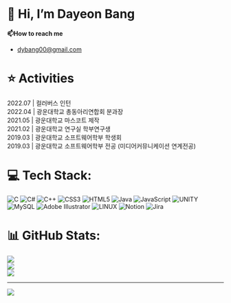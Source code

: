 # 👋 Hi, I’m Dayeon Bang
<strong> 📫How to reach me</strong>
  - <dybang00@gmail.com>
  
# ⭐ Activities
2022.07 | 컬러버스 인턴<br>
2022.04 | 광운대학교 총동아리연합회 분과장<br>
2021.05 | 광운대학교 마스코트 제작<br>
2021.02 | 광운대학교 연구실 학부연구생<br>
2019.03 | 광운대학교 소프트웨어학부 학생회<br>
2019.03 | 광운대학교 소프트웨어학부 전공 (미디어커뮤니케이션 연계전공)<br>

# 💻 Tech Stack:
![C](https://img.shields.io/badge/c-%2300599C.svg?style=for-the-badge&logo=c&logoColor=white) ![C#](https://img.shields.io/badge/c%23-%23239120.svg?style=for-the-badge&logo=c-sharp&logoColor=white) ![C++](https://img.shields.io/badge/c++-%2300599C.svg?style=for-the-badge&logo=c%2B%2B&logoColor=white) ![CSS3](https://img.shields.io/badge/css3-%231572B6.svg?style=for-the-badge&logo=css3&logoColor=white) ![HTML5](https://img.shields.io/badge/html5-%23E34F26.svg?style=for-the-badge&logo=html5&logoColor=white) ![Java](https://img.shields.io/badge/java-%23ED8B00.svg?style=for-the-badge&logo=java&logoColor=white) ![JavaScript](https://img.shields.io/badge/javascript-%23323330.svg?style=for-the-badge&logo=javascript&logoColor=%23F7DF1E) ![UNITY](https://img.shields.io/badge/Unity-%2320232a.svg?style=for-the-badge&logo=unity&logoColor=white) ![MySQL](https://img.shields.io/badge/mysql-%2300f.svg?style=for-the-badge&logo=mysql&logoColor=white) ![Adobe Illustrator](https://img.shields.io/badge/adobeillustrator-%23FF9A00.svg?style=for-the-badge&logo=adobeillustrator&logoColor=white) ![LINUX](https://img.shields.io/badge/Linux-FCC624?style=for-the-badge&logo=linux&logoColor=black) ![Notion](https://img.shields.io/badge/Notion-%23000000.svg?style=for-the-badge&logo=notion&logoColor=white) ![Jira](https://img.shields.io/badge/jira-%230A0FFF.svg?style=for-the-badge&logo=jira&logoColor=white)
# 📊 GitHub Stats:
![](https://github-readme-stats.vercel.app/api?username=Bangdayeon&theme=default&hide_border=false&include_all_commits=false&count_private=false)<br/>
![](https://github-readme-streak-stats.herokuapp.com/?user=Bangdayeon&theme=default&hide_border=false)<br/>
![](https://github-readme-stats.vercel.app/api/top-langs/?username=Bangdayeon&theme=default&hide_border=false&include_all_commits=false&count_private=false&layout=compact)

---
[![](https://visitcount.itsvg.in/api?id=Bangdayeon&icon=0&color=0)](https://visitcount.itsvg.in)

<!-- Proudly created with GPRM ( https://gprm.itsvg.in ) -->

